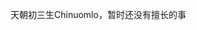 天朝初三生Chinuomlo，暂时还没有擅长的事
<!---
chinuomlo/chinuomlo is a ✨ special ✨ repository because its `README.md` (this file) appears on your GitHub profile.
You can click the Preview link to take a look at your changes.
--->
